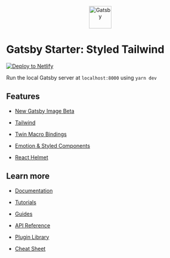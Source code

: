 <p align="center">
  <a href="https://www.gatsbyjs.com/?utm_source=starter&utm_medium=readme&utm_campaign=minimal-starter">
    <img alt="Gatsby" src="https://www.gatsbyjs.com/Gatsby-Monogram.svg" width="60" />
  </a>
</p>

# Gatsby Starter: Styled Tailwind
[![Deploy to Netlify](https://www.netlify.com/img/deploy/button.svg)](https://app.netlify.com/start/deploy?repository=https://github.com/aryan-mann/gatsby-starter-styled-tailwind)

Run the local Gatsby server at `localhost:8000` using `yarn dev`

## Features
- [New Gatsby Image Beta](https://github.com/gatsbyjs/gatsby/discussions/27950)

- [Tailwind](https://tailwindcss.com/)

- [Twin Macro Bindings](https://github.com/ben-rogerson/twin.macro)

- [Emotion & Styled Components](https://emotion.sh/docs/introduction)

- [React Helmet](https://github.com/nfl/react-helmet)

## Learn more
- [Documentation](https://www.gatsbyjs.com/docs/?utm_source=starter&utm_medium=readme&utm_campaign=minimal-starter)

- [Tutorials](https://www.gatsbyjs.com/tutorial/?utm_source=starter&utm_medium=readme&utm_campaign=minimal-starter)

- [Guides](https://www.gatsbyjs.com/tutorial/?utm_source=starter&utm_medium=readme&utm_campaign=minimal-starter)

- [API Reference](https://www.gatsbyjs.com/docs/api-reference/?utm_source=starter&utm_medium=readme&utm_campaign=minimal-starter)

- [Plugin Library](https://www.gatsbyjs.com/plugins?utm_source=starter&utm_medium=readme&utm_campaign=minimal-starter)

- [Cheat Sheet](https://www.gatsbyjs.com/docs/cheat-sheet/?utm_source=starter&utm_medium=readme&utm_campaign=minimal-starter)
